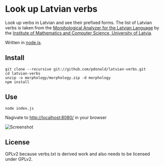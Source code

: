 Look up Latvian verbs
===

Look up verbs in Latvian and see their prefixed forms.
The list of Latvian verbs is taken from the [Morphological Analyzer for the Latvian Language](https://github.com/peterisp/morphology)
by the [Institute of Mathematics and Computer Science, University of Latvia](http://lumii.lv).

Written in [node.js](http://nodejs.org).

Install
---

    git clone --recursive git://github.com/pdonald/latvian-verbs.git
    cd latvian-verbs
    unzip -o morphology/morphology.zip -d morphology
    npm install

Use
---

    node index.js

Nagivate to [http://localhost:8080/](http://localhost:8080/) in your browser

![Screenshot](https://raw.github.com/pdonald/latvian-verbs/master/screenshot.png "Screenshot")

License
---

GPLv2 because verbs.txt is derived work and also needs to be licensed under GPLv2.
